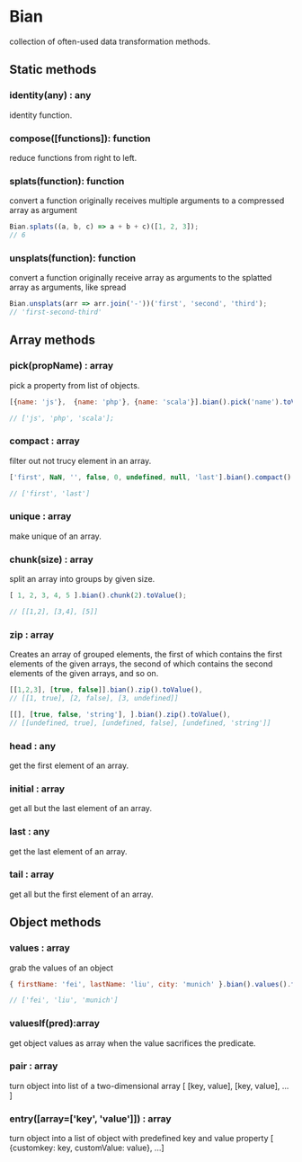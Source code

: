 # Bian

collection of often-used data transformation methods.

## Static methods

### identity(any) : any

identity function.

### compose([functions]): function

reduce functions from right to left.

### splats(function): function

convert a function originally receives multiple arguments to a compressed array as argument

```javascript
Bian.splats((a, b, c) => a + b + c)([1, 2, 3]);
// 6
```

### unsplats(function): function

convert a function originally receive array as arguments to the splatted array as arguments, like spread

```javascript
Bian.unsplats(arr => arr.join('-'))('first', 'second', 'third');
// 'first-second-third'
```

## Array methods

### pick(propName) : array

pick a property from list of objects.

```javascript
[{name: 'js'},  {name: 'php'}, {name: 'scala'}].bian().pick('name').toValue(); 

// ['js', 'php', 'scala'];
```

### compact : array

filter out not trucy element in an array.

```javascript
['first', NaN, '', false, 0, undefined, null, 'last'].bian().compact().toValue();

// ['first', 'last']
```

### unique : array

make unique of an array.

### chunk(size) : array

split an array into groups by given size.

```javascript
[ 1, 2, 3, 4, 5 ].bian().chunk(2).toValue();

// [[1,2], [3,4], [5]]
```

### zip : array

Creates an array of grouped elements,
 the first of which contains the first elements of the given arrays,
 the second of which contains the second elements of the given arrays, and so on.

```javascript
[[1,2,3], [true, false]].bian().zip().toValue(),
// [[1, true], [2, false], [3, undefined]]

[[], [true, false, 'string'], ].bian().zip().toValue(),
// [[undefined, true], [undefined, false], [undefined, 'string']]
```

### head : any

get the first element of an array.

### initial : array

get all but the last element of an array.

### last : any

get the last element of an array.

### tail : array

get all but the first element of an array.

## Object methods

### values : array

grab the values of an object

```javascript
{ firstName: 'fei', lastName: 'liu', city: 'munich' }.bian().values().toValue();

// ['fei', 'liu', 'munich'] 
```

### valuesIf(pred):array

get object values as array when the value sacrifices the predicate.

### pair : array

turn object into list of a two-dimensional array [ [key, value], [key, value], ... ]

### entry([array=['key', 'value']]) : array

turn object into a list of object with predefined key and value property [ {customkey: key, customValue: value}, ...]

